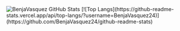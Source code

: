 <img aligh="left" alt="BenjaVasquez GitHub Stats" src="https://github-readme-stats.vercel.app/api?username=BenjaVasquez24&show_icons=true&hide_border=true&theme=radical"/>
[![Top Langs](https://github-readme-stats.vercel.app/api/top-langs/?username=BenjaVasquez24)](https://github.com/BenjaVasquez24/github-readme-stats)

